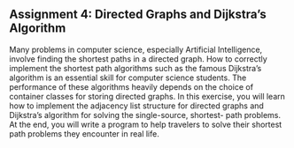 ## Assignment 4: Directed Graphs and Dijkstra’s Algorithm

Many problems in computer science, especially Artificial Intelligence, involve finding the shortest paths in a directed graph. How to correctly implement the shortest path algorithms such as the famous Dijkstra’s algorithm is an essential skill for computer science students. The performance of these algorithms heavily depends on the choice of container classes for storing directed graphs. In this exercise, you will learn how to implement the adjacency list structure for directed graphs and Dijkstra’s algorithm for solving the single-source, shortest- path problems. At the end, you will write a program to help travelers to solve their shortest path problems they encounter in real life.